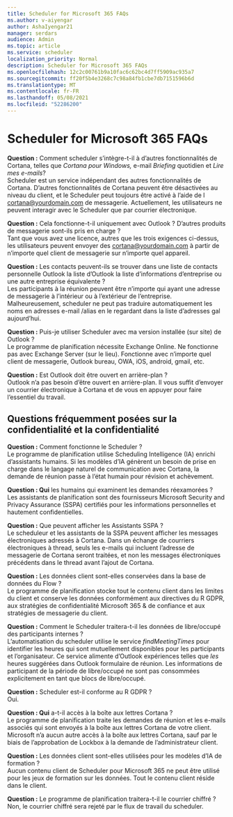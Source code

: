 ```yaml
---
title: Scheduler for Microsoft 365 FAQs
ms.author: v-aiyengar
author: AshaIyengar21
manager: serdars
audience: Admin
ms.topic: article
ms.service: scheduler
localization_priority: Normal
description: Scheduler for Microsoft 365 FAQs
ms.openlocfilehash: 12c2c00761b9a10fac6c62bc4d7ff5909ac935a7
ms.sourcegitcommit: ff20f5b4e3268c7c98a84fb1cbe7db7151596b6d
ms.translationtype: MT
ms.contentlocale: fr-FR
ms.lasthandoff: 05/08/2021
ms.locfileid: "52286200"
---
```

# <a name="scheduler-for-microsoft-365-faqs"></a>Scheduler for Microsoft 365 FAQs

**Question :** Comment scheduler s’intègre-t-il à d’autres fonctionnalités de Cortana, telles que *Cortana pour Windows,* e-mail *Briefing* quotidien et *Lire mes e-mails*?</br>
Scheduler est un service indépendant des autres fonctionnalités de Cortana. D’autres fonctionnalités de Cortana peuvent être désactivées au niveau du client, et le Scheduler peut toujours être activé à l’aide de l cortana@yourdomain.com de messagerie. Actuellement, les utilisateurs ne peuvent interagir avec le Scheduler que par courrier électronique.

**Question :** Cela fonctionne-t-il uniquement avec Outlook ? D’autres produits de messagerie sont-ils pris en charge ?</br>
Tant que vous avez une licence, autres que les trois exigences ci-dessus, les utilisateurs peuvent envoyer des cortana@yourdomain.com à partir de n’importe quel client de messagerie sur n’importe quel appareil.

**Question :** Les contacts peuvent-ils se trouver dans une liste de contacts personnelle Outlook la liste d’Outlook la liste d’informations d’entreprise ou une autre entreprise équivalente ?</br>
Les participants à la réunion peuvent être n’importe qui ayant une adresse de messagerie à l’intérieur ou à l’extérieur de l’entreprise. Malheureusement, scheduler ne peut pas traduire automatiquement les noms en adresses e-mail /alias en le regardant dans la liste d’adresses gal aujourd’hui.

**Question :** Puis-je utiliser Scheduler avec ma version installée (sur site) de Outlook ?</br>
Le programme de planification nécessite Exchange Online. Ne fonctionne pas avec Exchange Server (sur le lieu). Fonctionne avec n’importe quel client de messagerie, Outlook bureau, OWA, iOS, android, gmail, etc.

**Question :** Est Outlook doit être ouvert en arrière-plan ?</br>
Outlook n’a pas besoin d’être ouvert en arrière-plan. Il vous suffit d’envoyer un courrier électronique à Cortana et de vous en appuyer pour faire l’essentiel du travail.

## <a name="frequently-asked-trust-and-privacy-questions"></a>Questions fréquemment posées sur la confidentialité et la confidentialité

**Question :** Comment fonctionne le Scheduler ?</br>
Le programme de planification utilise Scheduling Intelligence (IA) enrichi d’assistants humains. Si les modèles d’IA génèrent un besoin de prise en charge dans le langage naturel de communication avec Cortana, la demande de réunion passe à l’état humain pour révision et achèvement.

**Question : Qui** les humains qui examinent les demandes réexamorées ? </br>
Les assistants de planification sont des fournisseurs Microsoft Security and Privacy Assurance (SSPA) certifiés pour les informations personnelles et hautement confidentielles. 

**Question :** Que peuvent afficher les Assistants SSPA ?</br>
Le scheduleur et les assistants de la SSPA peuvent afficher les messages électroniques adressés à Cortana. Dans un échange de courriers électroniques à thread, seuls les e-mails qui incluent l’adresse de messagerie de Cortana seront traitées, et non les messages électroniques précédents dans le thread avant l’ajout de Cortana.   

**Question :** Les données client sont-elles conservées dans la base de données du Flow ? </br>
Le programme de planification stocke tout le contenu client dans les limites du client et conserve les données conformément aux directives du R GDPR, aux stratégies de confidentialité Microsoft 365 & de confiance et aux stratégies de messagerie du client.

**Question :** Comment le Scheduler traitera-t-il les données de libre/occupé des participants internes ? </br>
L’automatisation du scheduler utilise le service *findMeetingTimes* pour identifier les heures qui sont mutuellement disponibles pour les participants et l’organisateur. Ce service alimente d’Outlook expériences telles que *les* heures suggérées dans Outlook formulaire de réunion. Les informations de participant de la période de libre/occupé ne sont pas consommées explicitement en tant que blocs de libre/occupé. 

**Question :** Scheduler est-il conforme au R GDPR ? </br>
Oui.

**Question : Qui** a-t-il accès à la boîte aux lettres Cortana ? </br>
Le programme de planification traite les demandes de réunion et les e-mails associés qui sont envoyés à la boîte aux lettres Cortana de votre client. Microsoft n’a aucun autre accès à la boîte aux lettres Cortana, sauf par le biais de l’approbation de Lockbox à la demande de l’administrateur client.  

**Question :** Les données client sont-elles utilisées pour les modèles d’IA de formation ?</br>
Aucun contenu client de Scheduler pour Microsoft 365 ne peut être utilisé pour les jeux de formation sur les données. Tout le contenu client réside dans le client.  

**Question :** Le programme de planification traitera-t-il le courrier chiffré ?</br>
Non, le courrier chiffré sera rejeté par le flux de travail du scheduler. 




